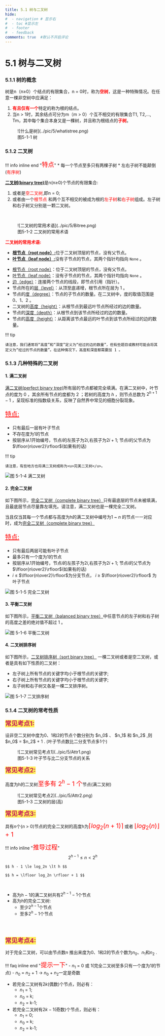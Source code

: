 ```yaml
---
title: 5.1 树与二叉树
hide:
#  - navigation # 显示右
#  - toc #显示左
#  - footer
#  - feedback
comments: true  #默认不开启评论
---
```


# <strong>5.1 树与二叉树</strong>

### 5.1.1 树的概念
<p>树是n（n≥0）个结点的有限集合，n = 0时，称为<strong style="color:red">空树</strong>，这是一种特殊情况。在任意一棵非空树中应满足：</p>
    
1. <strong style="color:red">有且仅有一个</strong>特定的称为根的结点。
2. 当n > 1时，其余结点可分为m（m > 0）个互不相交的有限集合T1, T2,…, Tm，其中每个集合本身又是一棵树，并且称为根结点的<strong style="color:red">子树</strong>。

<figure markdown="span">
  ![什么是树](../pic/5/whatistree.png)
  <figcaption>图5-1-1 树</figcaption>
</figure>

### 5.1.2 二叉树

!!! info inline end "<span style="color:red;font-size:20px">特点</span>"
    * 每一个节点至多只有两棵子树
    * 左右子树不能颠倒(<span style="color:red">有序树</span>)

<p><strong style="text-decoration:underline"> 二叉树(binary tree)</strong>是n(n&ge;0)个节点的有限集合:</p>

1. 或者是<span style="color: red">空二叉树</span>,即n = 0;
2. 或者由一个<span style="color: red">根节点 </span>和两个互不相交的被成为根的<span style="color: red">左子树</span>和<span style="color: red">右子树</span>组成。左子树和右子树又分别是一颗二叉树。

<br>

<figure markdown="span">
  ![二叉树的常用术语](../pic/5/Bitree.png)
  <figcaption>图5-1-2 二叉树的常用术语</figcaption>
</figure>

<strong style="color:red">二叉树的常用术语:</strong>

* <strong style="text-decoration:underline">根节点（root node）:</strong>位于二叉树顶层的节点，没有父节点。
* <strong style="text-decoration:underline">叶节点（leaf node）:</strong>没有子节点的节点，其两个指针均指向 <code>None</code> 。

- <u>根节点（root node）</u>：位于二叉树顶层的节点，没有父节点。
- <u>叶节点（leaf node）</u>：没有子节点的节点，其两个指针均指向 `None` 。
- <u>边（edge）</u>：连接两个节点的线段，即节点引用（指针）。
- 节点所在的<u>层（level）</u>：从顶至底递增，根节点所在层为 1 。
- 节点的<u>度（degree）</u>：节点的子节点的数量。在二叉树中，度的取值范围是 0、1、2 。
- 二叉树的<u>高度（height）</u>：从根节点到最远叶节点所经过的边的数量。
- 节点的<u>深度（depth）</u>：从根节点到该节点所经过的边的数量。
- 节点的<u>高度（height）</u>：从距离该节点最远的叶节点到该节点所经过的边的数量。

!!! tip

    请注意，我们通常将“高度”和“深度”定义为“经过的边的数量”，但有些题目或教材可能会将其定义为“经过的节点的数量”。在这种情况下，高度和深度都需要加 1 。

### 5.1.3 几种特殊的二叉树

#### 1. 满二叉树

<u>满二叉树(perfect binary tree)</u>所有层的节点都被完全填满。在满二叉树中，叶节点的度为 $0$ ，其余所有节点的度都为 $2$ ；若树的高度为 $h$ ，则节点总数为 $2^{h+1} - 1$ ，呈现标准的指数级关系，反映了自然界中常见的细胞分裂现象。
<br>
<p style="color:red;font-size: 20px;text-decoration:underline">特点:</p>

- 只有最后一层有叶子节点
- 不存在度为1的节点
- 按层序从$1$开始编号，节点$i$的左孩子为$2i$,右孩子为$2i+1$; 节点$i$的父节点为$\lfloor{n\over2}\rfloor$(如果有的话)

!!! tip

    请注意，有些地方也将满二叉树成称为<u>完美二叉树</u>。

![图 5-1-4 满二叉树](../pic/5/fullBiTree.png)

#### 2. 完全二叉树

如下图所示，<u>完全二叉树（complete binary tree）</u>只有最底层的节点未被填满，且最底层节点尽量靠左填充。请注意，满二叉树也是一棵完全二叉树。

当且仅当其每一个节点都与高度为h的满二叉树中编号为$1$ ~ $n$ 的节点一一对应时，成为<u>完全二叉树（complete binary tree）</u>

<p style="color:red;font-size: 20px;text-decoration:underline">特点:</p>

- 只有最后两层可能有叶子节点
- 最多只有一个度为1的节点
- 按层序从$1$开始编号，节点$i$的左孩子为$2i$,右孩子为$2i+1$; 节点$i$的父节点为$\lfloor{n\over2}\rfloor$(如果有的话)
- $i$ $\le$ $\lfloor{n\over2}\rfloor$为分支节点， $i$ $\ge$ $\lfloor{n\over2}\rfloor$ 为叶子节点

![图 5-1-5 完全二叉树](../pic/5/completeBiTree.png)

#### 3. 平衡二叉树

如下图所示，<u>平衡二叉树（balanced binary tree）</u>中任意节点的左子树和右子树的高度之差的绝对值不超过 1 。

![图 5-1-6 平衡二叉树](../pic/5/balancedBiTree.png)

#### 4. 二叉树排序树

如下图所示，<u>二叉树排序树（sort binary tree）</u> 一棵二叉树或者是空二叉树，或者是具有如下性质的二叉树：

- 左子树上所有节点的关键字均小于根节点的关键字;
- 右子树上所有节点的关键字均小于根节点的关键字;
- 左子树和右子树又各是一棵二叉排序树。

![图 5-1-7 二叉排序树](../pic/5/sortBiTree.png)

### 5.1.4 二叉树的常考性质

<p><strong style="background: #ffee57;font-size: 20px;color: #c3185d">常见考点1: </strong></p>
设非空二叉树中度为0、1和2的节点个数分别为 $n_0$ 、 $n_1$ 和 $n_2$ ,则 $n_0$ = $n_2$ + 1 . (叶子节点数比二分支节点多1个)

<figure markdown="span">
  ![二叉树常见考点1](../pic/5/Attr1.png)
  <figcaption>图5-1-3 叶子节与比二分支节点的关系</figcaption>
</figure>

<p><strong style="background: #ffee57;font-size: 20px;color: #c3185d">常见考点2: </strong></p>

高度为h的二叉树<span style="color:red;font-size:20px">至多有 $2^h - 1$ 个</span>节点(满二叉树)

<figure markdown="span">
  ![二叉树常见考点2](../pic/5/Attr2.png)
  <figcaption>图5-1-3 二叉树的层(高)</figcaption>
</figure>

<p><strong style="background: #ffee57;font-size: 20px;color: #c3185d">常见考点3: </strong></p>

具有$n$个($n$ $\gt$ $0$)节点的完全二叉树的高度h为<span style="color:red;font-size:20px">$\lceil log_2(n+1) \rceil$</span> 或者 <span style="color:red;font-size:20px">$\lfloor log_2(n) \rfloor$ + 1</span>

!!! info inline "<span style="color:red;font-size:20px">推导过程</span>"
    $$ 2^{h-1} \le n \lt 2^h $$

    $$ h - 1 \le log_2n \lt h $$

    $$ h = \lfloor log_2n \rfloor + 1 $$

<br>

* 高为$h-1$的满二叉树共有$2^{h-1} - 1$个节点
* 高为$h$的完全二叉树:
    - 至少$2^{h-1}$个节点
    - 至多$2^h-1$个节点

<br><br>

<p><strong style="background: #ffee57;font-size: 20px;color: #c3185d">常见考点4: </strong></p>

对于完全二叉树，可以由节点数$n$ 推出来度为$0$、$1$和$2$的节点个数为$n_0$、$n_1$和$n_2$ .

!!! faq inline end "<span style="color:red;font-size:20px">提示一下</span>"
    - $n_1$ = $0$ 或 $1$(完全二叉树至多只有一个度为$1$的节点)
    - $n_0$ = $n_2$ + $1$ -> $n_0$ + $n_2$一定是奇数

- 若完全二叉树有$2k$(偶数)个节点，则必有：
    - $n_1$ = 1;
    - $n_0$ = k;
    - $n_2$ = k-1;
- 若完全二叉树有$2k-1$(奇数)个节点，则必有：
    - $n_1$ = 0;
    - $n_0$ = k;
    - $n_2$ = k-1;


